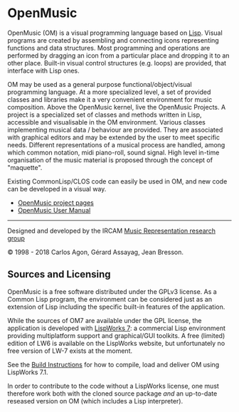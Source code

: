 # OpenMusic

OpenMusic (OM) is a visual programming language based on [Lisp](http://www.gigamonkeys.com/book/introduction-why-lisp.html). Visual programs are created by assembling and connecting icons representing functions and data structures. Most programming and operations are performed by dragging an icon from a particular place and dropping it to an other place. Built-in visual control structures (e.g. loops) are provided, that interface with Lisp ones.

OM may be used as a general purpose functional/object/visual programming language. At a more specialized level, a set of provided classes and libraries make it a very convenient environment for music composition. Above the OpenMusic kernel, live the OpenMusic Projects. A project is a specialized set of classes and methods written in Lisp, accessible and visualisable in the OM environment. Various classes implementing musical data / behaviour are provided. They are associated with graphical editors and may be extended by the user to meet specific needs. Different representations of a musical process are handled, among which common notation, midi piano-roll, sound signal. High level in-time organisation of the music material is proposed through the concept of "maquette".

Existing CommonLisp/CLOS code can easily be used in OM, and new code can be developed in a visual way.

- [OpenMusic project pages](http://ompenmusic-project.github.io/)
- [OpenMusic User Manual](http://support.ircam.fr/docs/om/om6-manual/)


---------

Designed and developed by the IRCAM [Music Representation research group](http://repmus.ircam.fr)

© 1998 - 2018 Carlos Agon, Gérard Assayag, Jean Bresson.


## Sources and Licensing

OpenMusic is a free software distributed under the GPLv3 license. As a Common Lisp program, the environment can be considered just as an extension of Lisp including the specific built-in features of the application. 

While the sources of OM7 are available under the GPL license, the application is developed with [LispWorks 7](http://www.lispworks.com/): a commercial Lisp environment providing multiplatform support and graphical/GUI toolkits. A free (limited) edition of LW6 is available on the LispWorks website, but unfortunately no free version of LW-7 exists at the moment.

See the [Build Instructions](./BUILD.md) for how to compile, load and deliver OM using LispWorks 7.1. 

In order to contribute to the code without a LispWorks license, one must therefore work both with the cloned source package _and_ an up-to-date reseased version on OM (which includes a Lisp interpreter).


